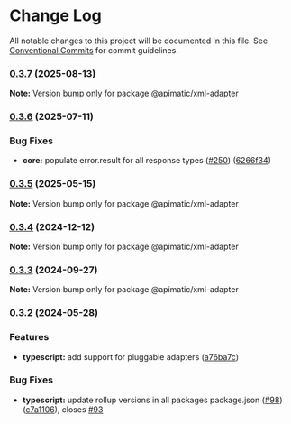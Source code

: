 # Change Log

All notable changes to this project will be documented in this file.
See [Conventional Commits](https://conventionalcommits.org) for commit guidelines.

### [0.3.7](https://github.com/apimatic/apimatic-js-runtime/compare/@apimatic/xml-adapter@0.3.6...@apimatic/xml-adapter@0.3.7) (2025-08-13)

**Note:** Version bump only for package @apimatic/xml-adapter

### [0.3.6](https://github.com/apimatic/apimatic-js-runtime/compare/@apimatic/xml-adapter@0.3.5...@apimatic/xml-adapter@0.3.6) (2025-07-11)

### Bug Fixes

- **core:** populate error.result for all response types ([#250](https://github.com/apimatic/apimatic-js-runtime/issues/250)) ([6266f34](https://github.com/apimatic/apimatic-js-runtime/commit/6266f34bfb4cbfae2ade0958923aa55c0a81826b))

### [0.3.5](https://github.com/apimatic/apimatic-js-runtime/compare/@apimatic/xml-adapter@0.3.4...@apimatic/xml-adapter@0.3.5) (2025-05-15)

**Note:** Version bump only for package @apimatic/xml-adapter

### [0.3.4](https://github.com/apimatic/apimatic-js-runtime/compare/@apimatic/xml-adapter@0.3.3...@apimatic/xml-adapter@0.3.4) (2024-12-12)

**Note:** Version bump only for package @apimatic/xml-adapter

### [0.3.3](https://github.com/apimatic/apimatic-js-runtime/compare/@apimatic/xml-adapter@0.3.2...@apimatic/xml-adapter@0.3.3) (2024-09-27)

**Note:** Version bump only for package @apimatic/xml-adapter

### 0.3.2 (2024-05-28)

### Features

- **typescript:** add support for pluggable adapters ([a76ba7c](https://github.com/apimatic/apimatic-js-runtime/commit/a76ba7cbf2602bdc48b758816000330429ac4972))

### Bug Fixes

- **typescript:** update rollup versions in all packages package.json ([#98](https://github.com/apimatic/apimatic-js-runtime/issues/98)) ([c7a1106](https://github.com/apimatic/apimatic-js-runtime/commit/c7a1106bfc8e7d10e28dee97fb30a4e2792f21df)), closes [#93](https://github.com/apimatic/apimatic-js-runtime/issues/93)
